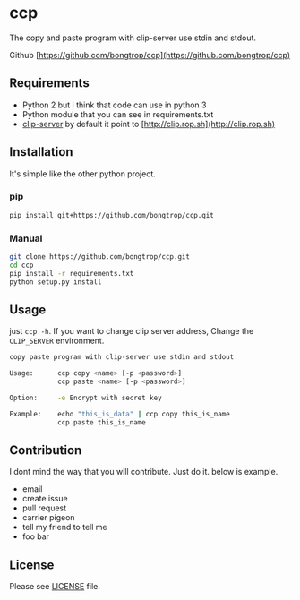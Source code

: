 # ccp

The copy and paste program with clip-server use stdin and stdout.

Github [https://github.com/bongtrop/ccp](https://github.com/bongtrop/ccp)

## Requirements

- Python 2 but i think that code can use in python 3
- Python module that you can see in requirements.txt
- [clip-server](https://github.com/bongtrop/clip-server) by default it point to [http://clip.rop.sh](http://clip.rop.sh)

## Installation

It's simple like the other python project.

### pip 

```bash
pip install git+https://github.com/bongtrop/ccp.git
```

### Manual

```bash
git clone https://github.com/bongtrop/ccp.git
cd ccp
pip install -r requirements.txt
python setup.py install
```

## Usage

just ```ccp -h```. If you want to change clip server address, Change the `CLIP_SERVER` environment.

```bash
copy paste program with clip-server use stdin and stdout

Usage:      ccp copy <name> [-p <password>]
            ccp paste <name> [-p <password>]

Option:     -e Encrypt with secret key

Example:    echo "this_is_data" | ccp copy this_is_name
            ccp paste this_is_name
```

## Contribution

I dont mind the way that you will contribute. Just do it. below is example.

- email
- create issue
- pull request
- carrier pigeon
- tell my friend to tell me
- foo bar

## License

Please see [LICENSE](LICENSE) file.
